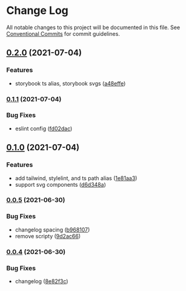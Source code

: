 # Change Log

All notable changes to this project will be documented in this file.
See [Conventional Commits](https://conventionalcommits.org) for commit guidelines.

## [0.2.0](https://github.com/magicspon/nextjs-craftcms-mono/compare/@spon/frontend@0.1.1...@spon/frontend@0.2.0) (2021-07-04)


### Features

* storybook ts alias, storybook svgs ([a48effe](https://github.com/magicspon/nextjs-craftcms-mono/commit/a48effe74c3f8267498d52d5f2d06119533949f8))



### [0.1.1](https://github.com/magicspon/nextjs-craftcms-mono/compare/@spon/frontend@0.1.0...@spon/frontend@0.1.1) (2021-07-04)


### Bug Fixes

* eslint config ([fd02dac](https://github.com/magicspon/nextjs-craftcms-mono/commit/fd02dac78c83d384541b8e7cef89e4f35b4647de))



## [0.1.0](https://github.com/magicspon/nextjs-craftcms-mono/compare/@spon/frontend@0.0.5...@spon/frontend@0.1.0) (2021-07-04)


### Features

* add tailwind, stylelint, and ts path alias ([1e81aa3](https://github.com/magicspon/nextjs-craftcms-mono/commit/1e81aa32ec097b73d13eae703a1281f3870151b5))
* support svg components ([d6d348a](https://github.com/magicspon/nextjs-craftcms-mono/commit/d6d348a2abec01d0c239a0ef8ffff00bb0b104e9))



### [0.0.5](https://github.com/magicspon/nextjs-craftcms-mono/compare/@spon/frontend@0.0.4...@spon/frontend@0.0.5) (2021-06-30)


### Bug Fixes

* changelog spacing ([b968107](https://github.com/magicspon/nextjs-craftcms-mono/commit/b96810736d3c56b704ea58e43b4600609753207c))
* remove scripty ([9d2ac66](https://github.com/magicspon/nextjs-craftcms-mono/commit/9d2ac66962fcc60cf9aac6aa321e7d6bc077a667))



### [0.0.4](https://github.com/magicspon/nextjs-craftcms-mono/compare/@spon/frontend@0.0.3...@spon/frontend@0.0.4) (2021-06-30)

### Bug Fixes

- changelog ([8e82f3c](https://github.com/magicspon/nextjs-craftcms-mono/commit/8e82f3c25c87b02141573d524cb53731fe3ab3a7))
